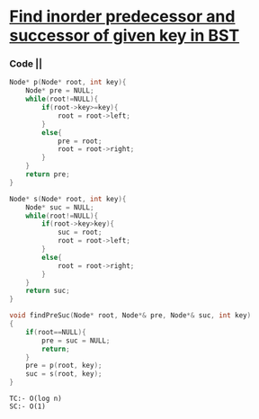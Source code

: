 # [Find inorder predecessor and successor of given key in BST](https://practice.geeksforgeeks.org/problems/predecessor-and-successor/1)

### Code ||

``` .cpp
Node* p(Node* root, int key){
    Node* pre = NULL;
    while(root!=NULL){
        if(root->key>=key){
            root = root->left;
        }
        else{
            pre = root;
            root = root->right;
        }
    }
    return pre;
}

Node* s(Node* root, int key){
    Node* suc = NULL;
    while(root!=NULL){
        if(root->key>key){
            suc = root;
            root = root->left;
        }
        else{
            root = root->right;
        }
    }
    return suc;
}

void findPreSuc(Node* root, Node*& pre, Node*& suc, int key)
{
    if(root==NULL){
        pre = suc = NULL;
        return;
    }
    pre = p(root, key);
    suc = s(root, key);
}
```

```
TC:- O(log n)
SC:- O(1)
```
